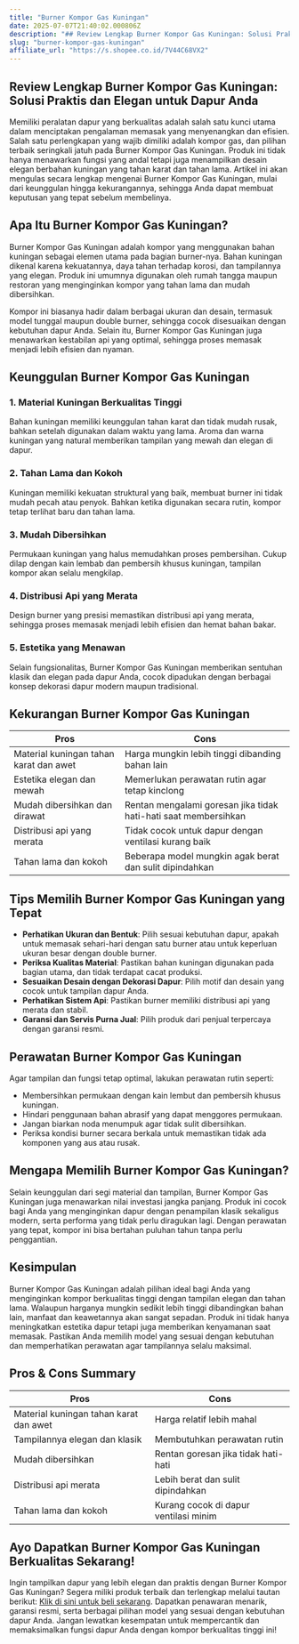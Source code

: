 ```yaml
---
title: "Burner Kompor Gas Kuningan"
date: 2025-07-07T21:40:02.000806Z
description: "## Review Lengkap Burner Kompor Gas Kuningan: Solusi Praktis dan Elegan untuk Dapur Anda..."
slug: "burner-kompor-gas-kuningan"
affiliate_url: "https://s.shopee.co.id/7V44C68VX2"
---
```

## Review Lengkap Burner Kompor Gas Kuningan: Solusi Praktis dan Elegan untuk Dapur Anda

Memiliki peralatan dapur yang berkualitas adalah salah satu kunci utama dalam menciptakan pengalaman memasak yang menyenangkan dan efisien. Salah satu perlengkapan yang wajib dimiliki adalah kompor gas, dan pilihan terbaik seringkali jatuh pada Burner Kompor Gas Kuningan. Produk ini tidak hanya menawarkan fungsi yang andal tetapi juga menampilkan desain elegan berbahan kuningan yang tahan karat dan tahan lama. Artikel ini akan mengulas secara lengkap mengenai Burner Kompor Gas Kuningan, mulai dari keunggulan hingga kekurangannya, sehingga Anda dapat membuat keputusan yang tepat sebelum membelinya.

## Apa Itu Burner Kompor Gas Kuningan?

Burner Kompor Gas Kuningan adalah kompor yang menggunakan bahan kuningan sebagai elemen utama pada bagian burner-nya. Bahan kuningan dikenal karena kekuatannya, daya tahan terhadap korosi, dan tampilannya yang elegan. Produk ini umumnya digunakan oleh rumah tangga maupun restoran yang menginginkan kompor yang tahan lama dan mudah dibersihkan.

Kompor ini biasanya hadir dalam berbagai ukuran dan desain, termasuk model tunggal maupun double burner, sehingga cocok disesuaikan dengan kebutuhan dapur Anda. Selain itu, Burner Kompor Gas Kuningan juga menawarkan kestabilan api yang optimal, sehingga proses memasak menjadi lebih efisien dan nyaman.

## Keunggulan Burner Kompor Gas Kuningan

### 1. Material Kuningan Berkualitas Tinggi
Bahan kuningan memiliki keunggulan tahan karat dan tidak mudah rusak, bahkan setelah digunakan dalam waktu yang lama. Aroma dan warna kuningan yang natural memberikan tampilan yang mewah dan elegan di dapur.

### 2. Tahan Lama dan Kokoh
Kuningan memiliki kekuatan struktural yang baik, membuat burner ini tidak mudah pecah atau penyok. Bahkan ketika digunakan secara rutin, kompor tetap terlihat baru dan tahan lama.

### 3. Mudah Dibersihkan
Permukaan kuningan yang halus memudahkan proses pembersihan. Cukup dilap dengan kain lembab dan pembersih khusus kuningan, tampilan kompor akan selalu mengkilap.

### 4. Distribusi Api yang Merata
Design burner yang presisi memastikan distribusi api yang merata, sehingga proses memasak menjadi lebih efisien dan hemat bahan bakar.

### 5. Estetika yang Menawan
Selain fungsionalitas, Burner Kompor Gas Kuningan memberikan sentuhan klasik dan elegan pada dapur Anda, cocok dipadukan dengan berbagai konsep dekorasi dapur modern maupun tradisional.

## Kekurangan Burner Kompor Gas Kuningan

| **Pros** | **Cons** |
|------------|------------|
| Material kuningan tahan karat dan awet | Harga mungkin lebih tinggi dibanding bahan lain |
| Estetika elegan dan mewah | Memerlukan perawatan rutin agar tetap kinclong |
| Mudah dibersihkan dan dirawat | Rentan mengalami goresan jika tidak hati-hati saat membersihkan |
| Distribusi api yang merata | Tidak cocok untuk dapur dengan ventilasi kurang baik |
| Tahan lama dan kokoh | Beberapa model mungkin agak berat dan sulit dipindahkan |

## Tips Memilih Burner Kompor Gas Kuningan yang Tepat

- **Perhatikan Ukuran dan Bentuk**: Pilih sesuai kebutuhan dapur, apakah untuk memasak sehari-hari dengan satu burner atau untuk keperluan ukuran besar dengan double burner.
- **Periksa Kualitas Material**: Pastikan bahan kuningan digunakan pada bagian utama, dan tidak terdapat cacat produksi.
- **Sesuaikan Desain dengan Dekorasi Dapur**: Pilih motif dan desain yang cocok untuk tampilan dapur Anda.
- **Perhatikan Sistem Api**: Pastikan burner memiliki distribusi api yang merata dan stabil.
- **Garansi dan Servis Purna Jual**: Pilih produk dari penjual terpercaya dengan garansi resmi.

## Perawatan Burner Kompor Gas Kuningan

Agar tampilan dan fungsi tetap optimal, lakukan perawatan rutin seperti:

- Membersihkan permukaan dengan kain lembut dan pembersih khusus kuningan.
- Hindari penggunaan bahan abrasif yang dapat menggores permukaan.
- Jangan biarkan noda menumpuk agar tidak sulit dibersihkan.
- Periksa kondisi burner secara berkala untuk memastikan tidak ada komponen yang aus atau rusak.
  
## Mengapa Memilih Burner Kompor Gas Kuningan?

Selain keunggulan dari segi material dan tampilan, Burner Kompor Gas Kuningan juga menawarkan nilai investasi jangka panjang. Produk ini cocok bagi Anda yang menginginkan dapur dengan penampilan klasik sekaligus modern, serta performa yang tidak perlu diragukan lagi. Dengan perawatan yang tepat, kompor ini bisa bertahan puluhan tahun tanpa perlu penggantian.

## Kesimpulan

Burner Kompor Gas Kuningan adalah pilihan ideal bagi Anda yang menginginkan kompor berkualitas tinggi dengan tampilan elegan dan tahan lama. Walaupun harganya mungkin sedikit lebih tinggi dibandingkan bahan lain, manfaat dan keawetannya akan sangat sepadan. Produk ini tidak hanya meningkatkan estetika dapur tetapi juga memberikan kenyamanan saat memasak. Pastikan Anda memilih model yang sesuai dengan kebutuhan dan memperhatikan perawatan agar tampilannya selalu maksimal.

## Pros & Cons Summary

| **Pros** | **Cons** |
|------------|------------|
| Material kuningan tahan karat dan awet | Harga relatif lebih mahal |
| Tampilannya elegan dan klasik | Membutuhkan perawatan rutin |
| Mudah dibersihkan | Rentan goresan jika tidak hati-hati |
| Distribusi api merata | Lebih berat dan sulit dipindahkan |
| Tahan lama dan kokoh | Kurang cocok di dapur ventilasi minim |

## Ayo Dapatkan Burner Kompor Gas Kuningan Berkualitas Sekarang!

Ingin tampilkan dapur yang lebih elegan dan praktis dengan Burner Kompor Gas Kuningan? Segera miliki produk terbaik dan terlengkap melalui tautan berikut: [Klik di sini untuk beli sekarang](https://s.shopee.co.id/7V44C68VX2). Dapatkan penawaran menarik, garansi resmi, serta berbagai pilihan model yang sesuai dengan kebutuhan dapur Anda. Jangan lewatkan kesempatan untuk mempercantik dan memaksimalkan fungsi dapur Anda dengan kompor berkualitas tinggi ini!